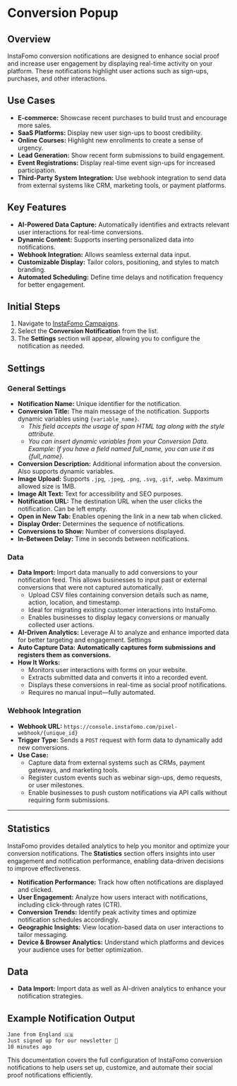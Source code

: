 # Conversion Popup

## **Overview**

InstaFomo conversion notifications are designed to enhance social proof and increase user engagement by displaying real-time activity on your platform. These notifications highlight user actions such as sign-ups, purchases, and other interactions.

## **Use Cases**

- **E-commerce:** Showcase recent purchases to build trust and encourage more sales.
- **SaaS Platforms:** Display new user sign-ups to boost credibility.
- **Online Courses:** Highlight new enrollments to create a sense of urgency.
- **Lead Generation:** Show recent form submissions to build engagement.
- **Event Registrations:** Display real-time event sign-ups for increased participation.
- **Third-Party System Integration:** Use webhook integration to send data from external systems like CRM, marketing tools, or payment platforms.

## **Key Features**

- **AI-Powered Data Capture:** Automatically identifies and extracts relevant user interactions for real-time conversions.
- **Dynamic Content:** Supports inserting personalized data into notifications.
- **Webhook Integration:** Allows seamless external data input.
- **Customizable Display:** Tailor colors, positioning, and styles to match branding.
- **Automated Scheduling:** Define time delays and notification frequency for better engagement.

## **Initial Steps**

1. Navigate to [InstaFomo Campaigns](https://console.instafomo.com/campaign).
2. Select the **Conversion Notification** from the list.
3. The **Settings** section will appear, allowing you to configure the notification as needed.

## **Settings**

### **General Settings**

- **Notification Name:** Unique identifier for the notification.
- **Conversion Title:** The main message of the notification. Supports dynamic variables using `{variable_name}`.
  - _This field accepts the usage of span HTML tag along with the style attribute._
  - _You can insert dynamic variables from your Conversion Data. Example: If you have a field named full_name, you can use it as {full_name}._
- **Conversion Description:** Additional information about the conversion. Also supports dynamic variables.
- **Image Upload:** Supports `.jpg`, `.jpeg`, `.png`, `.svg`, `.gif`, `.webp`. Maximum allowed size is 1MB.
- **Image Alt Text:** Text for accessibility and SEO purposes.
- **Notification URL:** The destination URL when the user clicks the notification. Can be left empty.
- **Open in New Tab:** Enables opening the link in a new tab when clicked.
- **Display Order:** Determines the sequence of notifications.
- **Conversions to Show:** Number of conversions displayed.
- **In-Between Delay:** Time in seconds between notifications.

### **Data**

- **Data Import:** Import data manually to add conversions to your notification feed. This allows businesses to input past or external conversions that were not captured automatically.
  - Upload CSV files containing conversion details such as name, action, location, and timestamp.
  - Ideal for migrating existing customer interactions into InstaFomo.
  - Enables businesses to display legacy conversions or manually collected user actions.
- **AI-Driven Analytics:** Leverage AI to analyze and enhance imported data for better targeting and engagement. Settings
- **Auto Capture Data:** **Automatically captures form submissions and registers them as conversions.**
- **How It Works:**
  - Monitors user interactions with forms on your website.
  - Extracts submitted data and converts it into a recorded event.
  - Displays these conversions in real-time as social proof notifications.
  - Requires no manual input—fully automated.

### **Webhook Integration**

- **Webhook URL:** `https://console.instafomo.com/pixel-webhook/{unique_id}`
- **Trigger Type:** Sends a `POST` request with form data to dynamically add new conversions.
- **Use Case:**
  - Capture data from external systems such as CRMs, payment gateways, and marketing tools.
  - Register custom events such as webinar sign-ups, demo requests, or user milestones.
  - Enable businesses to push custom notifications via API calls without requiring form submissions.

---

## **Statistics**

InstaFomo provides detailed analytics to help you monitor and optimize your conversion notifications. The **Statistics** section offers insights into user engagement and notification performance, enabling data-driven decisions to improve effectiveness.

- **Notification Performance:** Track how often notifications are displayed and clicked.
- **User Engagement:** Analyze how users interact with notifications, including click-through rates (CTR).
- **Conversion Trends:** Identify peak activity times and optimize notification schedules accordingly.
- **Geographic Insights:** View location-based data on user interactions to tailor messaging.
- **Device & Browser Analytics:** Understand which platforms and devices your audience uses for better optimization.

## **Data**

- **Data Import:** Import data as well as AI-driven analytics to enhance your notification strategies.

## **Example Notification Output**

```
Jane from England 🇬🇧
Just signed up for our newsletter 💌
10 minutes ago
```

This documentation covers the full configuration of InstaFomo conversion notifications to help users set up, customize, and automate their social proof notifications efficiently.
